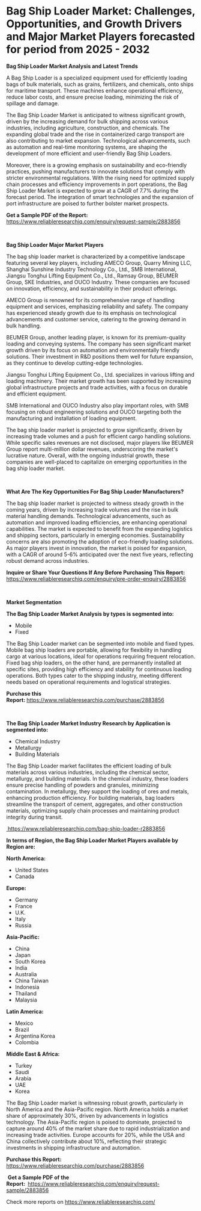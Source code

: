 <p><h1>Bag Ship Loader Market: Challenges, Opportunities, and Growth Drivers and Major Market Players forecasted for period from 2025 - 2032</h1></p><p><strong>Bag Ship Loader Market Analysis and Latest Trends</strong></p>
<p><p>A Bag Ship Loader is a specialized equipment used for efficiently loading bags of bulk materials, such as grains, fertilizers, and chemicals, onto ships for maritime transport. These machines enhance operational efficiency, reduce labor costs, and ensure precise loading, minimizing the risk of spillage and damage. </p><p>The Bag Ship Loader Market is anticipated to witness significant growth, driven by the increasing demand for bulk shipping across various industries, including agriculture, construction, and chemicals. The expanding global trade and the rise in containerized cargo transport are also contributing to market expansion. Technological advancements, such as automation and real-time monitoring systems, are shaping the development of more efficient and user-friendly Bag Ship Loaders.</p><p>Moreover, there is a growing emphasis on sustainability and eco-friendly practices, pushing manufacturers to innovate solutions that comply with stricter environmental regulations. With the rising need for optimized supply chain processes and efficiency improvements in port operations, the Bag Ship Loader Market is expected to grow at a CAGR of 7.7% during the forecast period. The integration of smart technologies and the expansion of port infrastructure are poised to further bolster market prospects.</p></p>
<p><strong>Get a Sample PDF of the Report:&nbsp;</strong> <a href="https://www.reliableresearchiq.com/enquiry/request-sample/2883856?utm_campaign=3066&utm_medium=2&utm_source=Github&utm_content=ia&utm_term=13032025&utm_id=bag-ship-loader">https://www.reliableresearchiq.com/enquiry/request-sample/2883856</a></p>
<p>&nbsp;</p>
<p><strong>Bag Ship Loader Major Market Players</strong></p>
<p><p>The bag ship loader market is characterized by a competitive landscape featuring several key players, including AMECO Group, Quarry Mining LLC, Shanghai Sunshine Industry Technology Co., Ltd., SMB International, Jiangsu Tonghui Lifting Equipment Co., Ltd., Ramsay Group, BEUMER Group, SKE Industries, and OUCO Industry. These companies are focused on innovation, efficiency, and sustainability in their product offerings.</p><p>AMECO Group is renowned for its comprehensive range of handling equipment and services, emphasizing reliability and safety. The company has experienced steady growth due to its emphasis on technological advancements and customer service, catering to the growing demand in bulk handling.</p><p>BEUMER Group, another leading player, is known for its premium-quality loading and conveying systems. The company has seen significant market growth driven by its focus on automation and environmentally friendly solutions. Their investment in R&D positions them well for future expansion, as they continue to develop cutting-edge technologies.</p><p>Jiangsu Tonghui Lifting Equipment Co., Ltd. specializes in various lifting and loading machinery. Their market growth has been supported by increasing global infrastructure projects and trade activities, with a focus on durable and efficient equipment. </p><p>SMB International and OUCO Industry also play important roles, with SMB focusing on robust engineering solutions and OUCO targeting both the manufacturing and installation of loading equipment.</p><p>The bag ship loader market is projected to grow significantly, driven by increasing trade volumes and a push for efficient cargo handling solutions. While specific sales revenues are not disclosed, major players like BEUMER Group report multi-million dollar revenues, underscoring the market's lucrative nature. Overall, with the ongoing industrial growth, these companies are well-placed to capitalize on emerging opportunities in the bag ship loader market.</p></p>
<p>&nbsp;</p>
<p><strong>What Are The Key Opportunities For Bag Ship Loader Manufacturers?</strong></p>
<p><p>The bag ship loader market is projected to witness steady growth in the coming years, driven by increasing trade volumes and the rise in bulk material handling demands. Technological advancements, such as automation and improved loading efficiencies, are enhancing operational capabilities. The market is expected to benefit from the expanding logistics and shipping sectors, particularly in emerging economies. Sustainability concerns are also promoting the adoption of eco-friendly loading solutions. As major players invest in innovation, the market is poised for expansion, with a CAGR of around 5-6% anticipated over the next five years, reflecting robust demand across industries.</p></p>
<p><strong>Inquire or Share Your Questions If Any Before Purchasing This Report:</strong> <a href="https://www.reliableresearchiq.com/enquiry/pre-order-enquiry/2883856?utm_campaign=3066&utm_medium=2&utm_source=Github&utm_content=ia&utm_term=13032025&utm_id=bag-ship-loader">https://www.reliableresearchiq.com/enquiry/pre-order-enquiry/2883856</a></p>
<p>&nbsp;</p>
<p><strong>Market Segmentation</strong></p>
<p><strong>The Bag Ship Loader Market Analysis by types is segmented into:</strong></p>
<p><ul><li>Mobile</li><li>Fixed</li></ul></p>
<p><p>The Bag Ship Loader market can be segmented into mobile and fixed types. Mobile bag ship loaders are portable, allowing for flexibility in handling cargo at various locations, ideal for operations requiring frequent relocation. Fixed bag ship loaders, on the other hand, are permanently installed at specific sites, providing high efficiency and stability for continuous loading operations. Both types cater to the shipping industry, meeting different needs based on operational requirements and logistical strategies.</p></p>
<p><strong>Purchase this Report:&nbsp;</strong><a href="https://www.reliableresearchiq.com/purchase/2883856?utm_campaign=3066&utm_medium=2&utm_source=Github&utm_content=ia&utm_term=13032025&utm_id=bag-ship-loader">https://www.reliableresearchiq.com/purchase/2883856</a></p>
<p>&nbsp;</p>
<p><strong>The Bag Ship Loader Market Industry Research by Application is segmented into:</strong></p>
<p><ul><li>Chemical Industry</li><li>Metallurgy</li><li>Building Materials</li></ul></p>
<p><p>The Bag Ship Loader market facilitates the efficient loading of bulk materials across various industries, including the chemical sector, metallurgy, and building materials. In the chemical industry, these loaders ensure precise handling of powders and granules, minimizing contamination. In metallurgy, they support the loading of ores and metals, enhancing production efficiency. For building materials, bag loaders streamline the transport of cement, aggregates, and other construction materials, optimizing supply chain processes and maintaining product integrity during transit.</p></p>
<p><a href="https://www.reliableresearchiq.com/bag-ship-loader-r2883856?utm_campaign=3066&utm_medium=2&utm_source=Github&utm_content=ia&utm_term=13032025&utm_id=bag-ship-loader">&nbsp;https://www.reliableresearchiq.com/bag-ship-loader-r2883856</a></p>
<p><strong>In terms of Region, the Bag Ship Loader Market Players available by Region are:</strong></p>
<p>
    <p> <strong> North America: </strong>
        <ul>
            <li>United States</li>
            <li>Canada</li>
        </ul>
        </p> 
    <p> <strong> Europe: </strong>
        <ul>
            <li>Germany</li>
            <li>France</li>
            <li>U.K.</li>
            <li>Italy</li>
            <li>Russia</li>
        </ul>
        </p> 
    <p> <strong> Asia-Pacific: </strong>
        <ul>
            <li>China</li>
            <li>Japan</li>
            <li>South Korea</li>
            <li>India</li>
            <li>Australia</li>
            <li>China Taiwan</li>
            <li>Indonesia</li>
            <li>Thailand</li>
            <li>Malaysia</li>
        </ul>
        </p> 
    <p> <strong> Latin America: </strong>
        <ul>
            <li>Mexico</li>
            <li>Brazil</li>
            <li>Argentina Korea</li>
            <li>Colombia</li>
        </ul>
        </p> 
    <p> <strong> Middle East & Africa: </strong>
        <ul>
            <li>Turkey</li>
            <li>Saudi</li>
            <li>Arabia</li>
            <li>UAE</li>
            <li>Korea</li>
        </ul>
    </p>
    </p>
<p><p>The Bag Ship Loader market is witnessing robust growth, particularly in North America and the Asia-Pacific region. North America holds a market share of approximately 30%, driven by advancements in logistics technology. The Asia-Pacific region is poised to dominate, projected to capture around 40% of the market share due to rapid industrialization and increasing trade activities. Europe accounts for 20%, while the USA and China collectively contribute about 10%, reflecting their strategic investments in shipping infrastructure and automation.</p></p>
<p><strong>Purchase this Report: </strong><a href="https://www.reliableresearchiq.com/purchase/2883856?utm_campaign=3066&utm_medium=2&utm_source=Github&utm_content=ia&utm_term=13032025&utm_id=bag-ship-loader">https://www.reliableresearchiq.com/purchase/2883856</a></p>
<p>&nbsp;<strong>Get a Sample PDF of the Report:&nbsp;&nbsp;</strong><a href="https://www.reliableresearchiq.com/enquiry/request-sample/2883856?utm_campaign=3066&utm_medium=2&utm_source=Github&utm_content=ia&utm_term=13032025&utm_id=bag-ship-loader">https://www.reliableresearchiq.com/enquiry/request-sample/2883856</a></p>
<p><strong></strong></p>
<p>Check more reports on <a href="https://www.reliableresearchiq.com/?utm_campaign=3066&utm_medium=2&utm_source=Github&utm_content=ia&utm_term=13032025&utm_id=bag-ship-loader">https://www.reliableresearchiq.com/</a></p>
